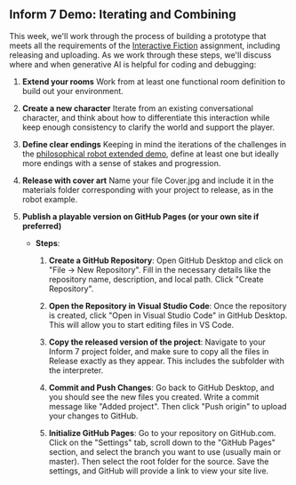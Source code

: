 ## Inform 7 Demo: Iterating and Combining

This week, we'll work through the process of building a prototype that meets all the requirements of the [Interactive Fiction](interactive_fiction.md) assignment, including releasing and uploading. As we work through these steps, we'll discuss where and when generative AI is helpful for coding and debugging:

1. **Extend your rooms** Work from at least one functional room definition to build out your environment.
2. **Create a new character** Iterate from an existing conversational character, and think about how to differentiate this interaction while keep enough consistency to clarify the world and support the player.
3. **Define clear endings** Keeping in mind the iterations of the challenges in the [philosophical robot extended demo](./inform_two/), define at least one but ideally more endings with a sense of stakes and progression.
4. **Release with cover art** Name your file Cover.jpg and include it in the materials folder corresponding with your project to release, as in the robot example.
5.  **Publish a playable version on GitHub Pages (or your own site if preferred)**

    -   **Steps**:

        1.  **Create a GitHub Repository**: Open GitHub Desktop and
            click on \"File -> New Repository\". Fill in the necessary
            details like the repository name, description, and local
            path. Click \"Create Repository\".

        2.  **Open the Repository in Visual Studio Code**: Once the
            repository is created, click \"Open in Visual Studio Code\"
            in GitHub Desktop. This will allow you to start editing
            files in VS Code.

        3.  **Copy the released version of the project**: Navigate to your Inform 7 project folder, and make sure to copy all the files in Release exactly as they appear. This includes the subfolder with the interpreter.

        5.  **Commit and Push Changes**: Go back to GitHub Desktop, and
            you should see the new files you created. Write a commit
            message like \"Added project\". Then click \"Push origin\" to upload
            your changes to GitHub.

        6.  **Initialize GitHub Pages**: Go to your repository on
            GitHub.com. Click on the \"Settings\" tab, scroll down to
            the \"GitHub Pages\" section, and select the branch you want
            to use (usually main or master). Then select the root folder
            for the source. Save the settings, and GitHub will provide a
            link to view your site live.
